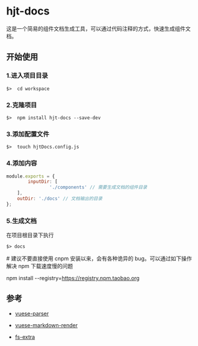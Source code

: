 # hjt-docs

这是一个简易的组件文档生成工具，可以通过代码注释的方式，快速生成组件文档。

## 开始使用

### 1.进入项目目录

```shell
$>  cd workspace
```

### 2.克隆项目

```shell
$>  npm install hjt-docs --save-dev
```

### 3.添加配置文件

```shell
$>  touch hjtDocs.config.js
```

### 4.添加内容

```js
module.exports = {
		inputDir: [
				'./components' // 需要生成文档的组件目录
    ],
  	outDir: './docs' // 文档输出的目录
};
```

### 5.生成文档

在项目根目录下执行

```shell
$> docs
```

\# 建议不要直接使用 cnpm 安装以来，会有各种诡异的 bug。可以通过如下操作解决 npm 下载速度慢的问题

npm install --registry=https://registry.npm.taobao.org

## 参考

+ [vuese-parser](https://vuese.org/#vuese-parser)

+ [vuese-markdown-render](https://vuese.org/#vuese-markdown-render)
+ [fs-extra](https://github.com/jprichardson/node-fs-extra)